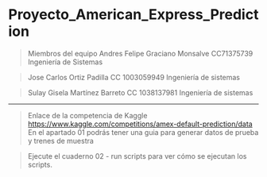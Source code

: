 # Proyecto_American_Express_Prediction

>Miembros del equipo
>Andres Felipe Graciano Monsalve CC71375739 Ingeniería de Sistemas

>Jose Carlos Ortiz Padilla CC 1003059949 Ingeniería de sistemas

>Sulay Gisela Martínez Barreto CC 1038137981 Ingeniería de sistemas
-------------
>Enlace de la competencia de Kaggle
https://www.kaggle.com/competitions/amex-default-prediction/data
En el apartado 01 podrás tener una guia  para generar datos de prueba y trenes de muestra

>Ejecute el cuaderno 02 - run scripts para ver cómo se ejecutan los scripts.
